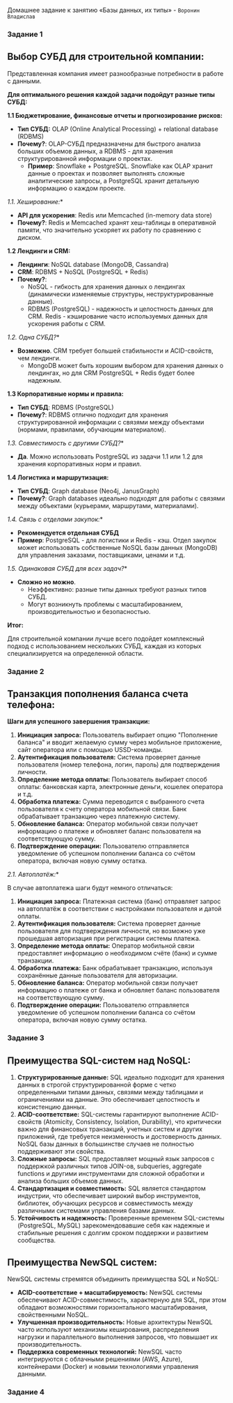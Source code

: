 Домашнее задание к занятию «Базы данных, их типы» - `Воронин Владислав`

### Задание 1

##  Выбор СУБД для строительной компании:

Представленная компания имеет разнообразные потребности в работе с данными. 

**Для оптимального решения каждой задачи подойдут разные типы СУБД:**

**1.1 Бюджетирование, финансовые отчеты и прогнозирование рисков:**

* **Тип СУБД:**  OLAP (Online Analytical Processing) + relational database (RDBMS)
* **Почему?**: OLAP-СУБД предназначены для быстрого анализа больших объемов данных, а RDBMS - для хранения структурированной информации о проектах. 
    * **Пример**: Snowflake + PostgreSQL. Snowflake как OLAP хранит данные о проектах и позволяет выполнять сложные аналитические запросы, а PostgreSQL хранит детальную информацию о каждом проекте.

**1.1.* Хеширование:**

* **API для ускорения**: Redis или Memcached (in-memory data store)
* **Почему?**:  Redis и Memcached хранят хеш-таблицы в оперативной памяти, что значительно ускоряет их работу по сравнению с диском. 


**1.2 Лендинги и CRM:**

* **Лендинги**: NoSQL database (MongoDB, Cassandra)
* **CRM**: RDBMS +  NoSQL (PostgreSQL + Redis)
* **Почему?**:
    * NoSQL - гибкость для хранения данных о лендингах (динамически изменяемые структуры, неструктурированные данные). 
    * RDBMS (PostgreSQL) - надежность и целостность данных для CRM. Redis - кэширование часто используемых данных для ускорения работы с CRM.


**1.2.* Одна СУБД?**

* **Возможно**.  CRM требует большей стабильности и ACID-свойств, чем лендинги. 
    * MongoDB может быть хорошим выбором для хранения данных о лендингах, но для CRM PostgreSQL + Redis будет более надежным.

**1.3 Корпоративные нормы и правила:**

* **Тип СУБД**: RDBMS (PostgreSQL)
* **Почему?**:  RDBMS отлично подходит для хранения структурированной информации с связями между объектами (нормами, правилами, обучающим материалом).


**1.3.* Совместимость с другими СУБД?**

* **Да**. Можно использовать PostgreSQL из задачи 1.1 или 1.2 для хранения корпоративных норм и правил.



**1.4 Логистика и маршрутизация:**

* **Тип СУБД**: Graph database (Neo4j, JanusGraph)
* **Почему?**:  Graph databases идеально подходят для работы с связями между объектами (курьерами, маршрутами, материалами).


**1.4.* Связь с отделами закупок:**

* **Рекомендуется отдельная СУБД**
* **Пример**: PostgreSQL - для логистики и Redis - кэш. Отдел закупок может использовать собственные NoSQL базы данных (MongoDB) для управления заказами, поставщиками, ценами и т.д. 

**1.5.* Одинаковая СУБД для всех задач?**

* **Сложно но можно**.  
    * Неэффективно: разные типы данных требуют разных типов СУБД.
    * Могут возникнуть проблемы с масштабированием, производительностью и безопасностью.


**Итог:**

Для строительной компании лучше всего подойдет комплексный подход с использованием нескольких СУБД, каждая из которых специализируется на определенной области.  


### Задание 2

##  Транзакция пополнения баланса счета телефона:

**Шаги для успешного завершения транзакции:**

1. **Инициация запроса:** Пользователь выбирает опцию "Пополнение баланса" и вводит желаемую сумму через мобильное приложение, сайт оператора или с помощью USSD-команды.
2. **Аутентификация пользователя:** Система проверяет данные пользователя (номер телефона, логин, пароль) для подтверждения личности. 
3. **Определение метода оплаты:** Пользователь выбирает способ оплаты: банковская карта, электронные деньги, кошелек оператора и т.д.
4. **Обработка платежа:** Сумма переводится с выбранного счета пользователя к счету оператора мобильной связи.  Банк обрабатывает транзакцию через платежную систему. 
5. **Обновление баланса:** Оператор мобильной связи получает информацию о платеже и обновляет баланс пользователя на соответствующую сумму.
6. **Подтверждение операции:** Пользователю отправляется уведомление об успешном пополнении баланса со счётом оператора, включая новую сумму остатка.

**2.1.* Автоплатёж:** 

В случае автоплатежа  шаги будут немного отличаться:


1. **Инициация запроса:** Платежная система (банк) отправляет запрос на автоплатёж в соответствии с настройками пользователя и датой оплаты.
2. **Аутентификация пользователя:** Система проверяет данные пользователя для подтверждения личности, но возможно уже прошедшая авторизация  при регистрации системы платежа.
3. **Определение метода оплаты:** Оператор мобильной связи предоставляет информацию о необходимом счёте (банк) и сумме транзакции.
4. **Обработка платежа:** Банк обрабатывает транзакцию, используя сохранённые данные пользователя для авторизации. 
5. **Обновление баланса:** Оператор мобильной связи получает информацию о платеже от банка и обновляет баланс пользователя на соответствующую сумму.
6. **Подтверждение операции:** Пользователю отправляется уведомление об успешном пополнении баланса со счётом оператора, включая новую сумму остатка.

### Задание 3

## Преимущества SQL-систем над NoSQL:

1. **Структурированные данные:** SQL идеально подходит для хранения данных в строгой структурированной форме с четко определенными типами данных, связями между таблицами и ограничениями на данные.  Это обеспечивает целостность и консистенцию данных.
2. **ACID-соответствие:** SQL-системы гарантируют выполнение ACID- свойств (Atomicity, Consistency, Isolation, Durability), что критически важно для финансовых транзакций, учетных систем и других приложений, где требуется неизменность и достоверность данных.  NoSQL базы данных в большинстве случаев не полностью поддерживают эти свойства.
3. **Сложные запросы:** SQL предоставляет мощный язык запросов с поддержкой различных типов JOIN-ов, subqueries, aggregate functions и другими инструментами для сложной обработки и анализа больших объемов данных. 
4. **Стандартизация и совместимость:** SQL является стандартом индустрии, что обеспечивает широкий выбор инструментов, библиотек, обучающих ресурсов и совместимость между различными системами управления базами данных.
5. **Устойчивость и надежность:** Проверенные временем SQL-системы  (PostgreSQL, MySQL) зарекомендовавшие себя как надежные и стабильные решения с долгим сроком поддержки и развитием сообщества.

## Преимущества NewSQL систем:


NewSQL системы стремятся объединить преимущества SQL и NoSQL:

* **ACID-соответствие + масштабируемость:**  NewSQL  системы обеспечивают ACID-совместимость, характерную для SQL,  при этом обладают возможностями горизонтального масштабирования, свойственными NoSQL.
* **Улучшенная производительность:** Новые архитектуры NewSQL часто используют механизмы кеширования, распределения нагрузки и параллельного выполнения запросов, что повышает их производительность. 
* **Поддержка современных технологий:**  NewSQL  часто интегрируются с облачными решениями (AWS, Azure), контейнерами (Docker) и новыми технологиями управления данными.


### Задание 4
